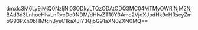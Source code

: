 dmxlc3M6Ly9jMjQ0NzljNi03ODkyLTQzODAtODQ3MC04MTMyOWRlNjM2NjBAd3d3LnhoeHlwLnRvcDo0NDM/dHlwZT10Y3Amc2VjdXJpdHk9eHRscyZmbG93PXh0bHMtcnByeC1kaXJlY3QjbG91aXN0ZXN0MQ==

